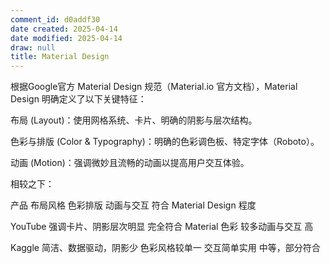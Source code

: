 ```yaml
---
comment_id: d0addf30
date created: 2025-04-14
date modified: 2025-04-14
draw: null
title: Material Design
---
```

根据Google官方 Material Design 规范（Material.io 官方文档），Material Design 明确定义了以下关键特征：

布局 (Layout)：使用网格系统、卡片、明确的阴影与层次结构。

色彩与排版 (Color & Typography)：明确的色彩调色板、特定字体（Roboto）。

动画 (Motion)：强调微妙且流畅的动画以提高用户交互体验。

相较之下：

产品	布局风格	色彩排版	动画与交互	符合 Material Design 程度

YouTube	强调卡片、阴影层次明显	完全符合 Material 色彩	较多动画与交互	高

Kaggle	简洁、数据驱动，阴影少	色彩风格较单一	交互简单实用	中等，部分符合
